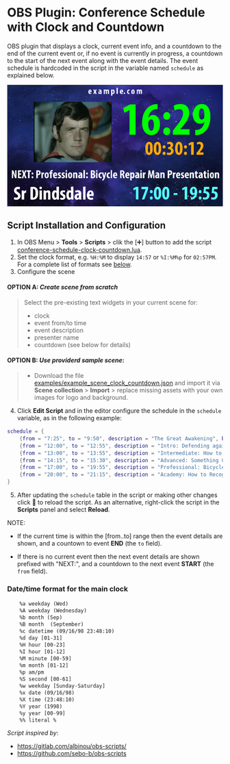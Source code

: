 # OBS Plugin: Conference Schedule with Clock and Countdown

OBS plugin that displays a clock, current event info, and a countdown to the end of the current event or, if no event is currently in progress, a countdown to the start of the next event along with the event details. The event schedule is hardcoded in the script in the variable named `schedule` as explained below.

![](obs-schedule-clock-countdown.png)


## Script Installation and Configuration

1. In OBS Menu > **Tools** > **Scripts** > clik the [:heavy_plus_sign:] button to add the script [conference-schedule-clock-countdown.lua](conference-schedule-clock-countdown.lua).
2. Set the clock format, e.g. `%H:%M` to display `14:57` or `%I:%M%p` for `02:57PM`. For a complete list of formats see [below](#datetime-format-for-the-main-clock).
3. Configure the scene

  #### OPTION A: _Create scene from scratch_ 
	
> Select the pre-existing text widgets in your current scene for:
> - clock
> - event from/to time
> - event description
> - presenter name
> - countdown (see below for details)

  #### OPTION B: _Use providerd sample scene_:
  
> - Download the file [examples/example_scene_clock_countdown.json](examples/example_scene_clock_countdown.json) and import it via **Scene collection** > **Import** > replace missing assets with your own images for logo and background.


4. Click **Edit Script** and in the editor configure the schedule in the `schedule` variable, as in the following example:

```lua
schedule = {
	{from = "7:25", to = "9:50", description = "The Great Awakening", by = "Dr Andale"},
	{from = "12:00", to = "12:55", description = "Intro: Defending against attack with fruit", by = "Dr Dinsdale"},
	{from = "13:00", to = "13:55", description = "Intermediate: How to Irritate People", by = "Prof Pandale"},
	{from = "14:15", to = "15:30", description = "Advanced: Something Completely Different", by = "Br Rindale"},
	{from = "17:00", to = "19:55", description = "Professional: Bicycle Repair Man Presentation", by = "Sr Lindale"},
	{from = "20:00", to = "21:15", description = "Academy: How to Recognise Different Types of Trees", by = "Hon Pindale"},
}
```

5. After updating the `schedule` table in the script or making other changes click :arrows_counterclockwise: to reload the script. As an alternative, right-click the script in the **Scripts** panel and select **Reload**.

NOTE:
* If the current time is within the \[from..to\] range then the event details are shown,
	and a countown to event **END** (the `to` field).

* If there is no current event then the next event details are shown prefixed with "NEXT:",
	and a countdown to the next event **START** (the `from` field).

### Date/time format for the main clock

```
	%a weekday (Wed)
	%A weekday (Wednesday)
	%b month (Sep)
	%B month  (September)
	%c datetime (09/16/98 23:48:10)
	%d day [01-31]
	%H hour [00-23]
	%I hour [01-12]
	%M minute [00-59]
	%m month [01-12]
	%p am/pm
	%S second [00-61]
	%w weekday [Sunday-Saturday]
	%x date (09/16/98)
	%X time (23:48:10)
	%Y year (1998)
	%y year [00-99]
	%% literal %
```

_Script inspired by_:
- https://gitlab.com/albinou/obs-scripts/
- https://github.com/sebo-b/obs-scripts
